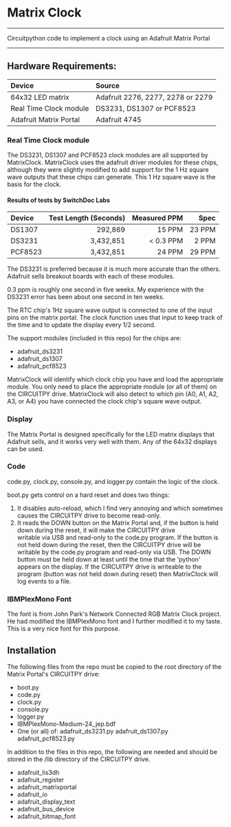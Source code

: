 # Matrix Clock 
***
Circuitpython code to implement a clock using an Adafruit Matrix Portal
***
## Hardware Requirements:
|  Device                |   Source                          |
|:-----------------------|:----------------------------------|
| 64x32 LED matrix       | Adafruit 2276, 2277, 2278 or 2279 |
| Real Time Clock module | DS3231, DS1307 or PCF8523         |
| Adafruit Matrix Portal | Adafruit 4745                     |

### Real Time Clock module
The DS3231, DS1307 and PCF8523 clock modules are all supported
by MatrixClock.  MatrixClock uses the adafruit driver modules 
for these chips, although they were slightly modified to add 
support for the 1 Hz square wave outputs that these chips can 
generate. This 1 Hz square wave is the basis for the clock.

#### Results of tests by SwitchDoc Labs

| Device	  | Test Length (Seconds) |Measured PPM | Spec     |
|:---------|----------------------:|------------:|---------:|
| DS1307	  |   292,869             | 15 PPM      | 23 PPM   |
| DS3231	  | 3,432,851             | < 0.3 PPM   |  2 PPM   |
| PCF8523  | 3,432,851             | 24 PPM      | 29 PPM   |

The DS3231 is preferred because it is much more accurate than
the others.  
Adafruit sells breakout boards with each of these modules.

0.3 ppm is roughly one second in five weeks.  My experience with 
the DS3231 error has been about one second in ten weeks.

The RTC chip's 1Hz square wave output is connected to one of the 
input pins on the matrix portal.  The clock function uses that input
to keep track of the time and to update the display every 1/2 second.

The support modules (included in this repo) for the chips are:
* adafruit_ds3231
* adafruit_ds1307
* adafruit_pcf8523

MatrixClock will identify which clock chip you have and load
the appropriate module.  You only need to place the appropriate
module (or all of them) on the CIRCUITPY drive.  MatrixClock will
also detect to which pin (A0, A1, A2, A3, or A4) you have connected 
the clock chip's square wave output.

### Display
The Matrix Portal is designed specifically for the LED matrix
displays that Adafruit sells, and it works very well with 
them.  Any of the 64x32 displays can be used.

### Code
code.py, clock.py, console.py, and logger.py contain the logic
of the clock.

boot.py gets control on a hard reset and does two things:  

1. It disables auto-reload, which I find very annoying and which 
sometimes causes the CIRCUITPY drive to become read-only.
2. It reads the DOWN button on the Matrix Portal and, if the button 
is held down during the reset, it will make the CIRCUITPY drive  
writable via USB and read-only to the code.py program.  If the button
is not held down during the reset, then the CIRCUITPY drive will be
writable by the code.py program and read-only via USB.
The DOWN button must be held down at least until the time that the
'python' appears on the display.
If the CIRCUITPY drive is writeable to the program (button was not
held down during reset) then MatrixClock will log events to a file.

### IBMPlexMono Font
The font is from John Park's Network Connected RGB Matrix Clock project.
He had modified the IBMPlexMono font and I further modified it to my
taste.  This is a very nice font for this purpose.

## Installation

The following files from the repo must be copied to the root
directory of the Matrix Portal's CIRCUITPY drive:

* boot.py
* code.py
* clock.py
* console.py
* logger.py
* IBMPlexMono-Medium-24_jep.bdf
* One (or all) of:
   adafruit_ds3231.py
   adafruit_ds1307.py
   adafruit_pcf8523.py

In addition to the files in this repo, the following are needed and
should be stored in the /lib directory of the CIRCUITPY drive.

*  adafruit_lis3dh
*  adafruit_register
*  adafruit_matrixportal
*  adafruit_io
*  adafruit_display_text
*  adafruit_bus_device
*  adafruit_bitmap_font
  
